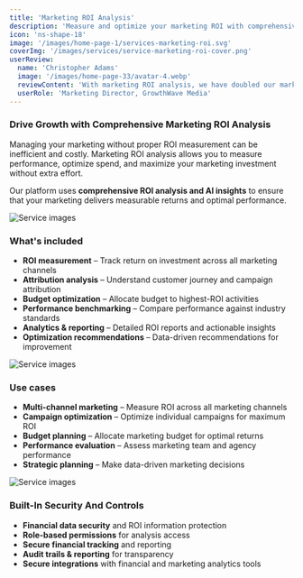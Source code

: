 ```yaml
---
title: 'Marketing ROI Analysis'
description: 'Measure and optimize your marketing ROI with comprehensive analysis and reporting to maximize your marketing investment.'
icon: 'ns-shape-18'
image: '/images/home-page-1/services-marketing-roi.svg'
coverImg: '/images/services/service-marketing-roi-cover.png'
userReview:
  name: 'Christopher Adams'
  image: '/images/home-page-33/avatar-4.webp'
  reviewContent: 'With marketing ROI analysis, we have doubled our marketing efficiency while cutting waste in half. It has become a vital part of our growth strategy.'
  userRole: 'Marketing Director, GrowthWave Media'
---
```


### Drive Growth with Comprehensive Marketing ROI Analysis

Managing your marketing without proper ROI measurement can be inefficient and costly. Marketing ROI analysis allows you to measure performance, optimize spend, and maximize your marketing investment without extra effort.

Our platform uses **comprehensive ROI analysis and AI insights** to ensure that your marketing delivers measurable returns and optimal performance.

![Service images](/images/services/service-details-1.png)

### What's included

- **ROI measurement** – Track return on investment across all marketing channels
- **Attribution analysis** – Understand customer journey and campaign attribution
- **Budget optimization** – Allocate budget to highest-ROI activities
- **Performance benchmarking** – Compare performance against industry standards
- **Analytics & reporting** – Detailed ROI reports and actionable insights
- **Optimization recommendations** – Data-driven recommendations for improvement

![Service images](/images/services/service-details-2.png)

### Use cases

- **Multi-channel marketing** – Measure ROI across all marketing channels
- **Campaign optimization** – Optimize individual campaigns for maximum ROI
- **Budget planning** – Allocate marketing budget for optimal returns
- **Performance evaluation** – Assess marketing team and agency performance
- **Strategic planning** – Make data-driven marketing decisions

![Service images](/images/services/service-details-3.jpg)

### Built-In Security And Controls

- **Financial data security** and ROI information protection
- **Role-based permissions** for analysis access
- **Secure financial tracking** and reporting
- **Audit trails & reporting** for transparency
- **Secure integrations** with financial and marketing analytics tools
